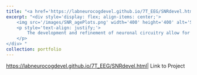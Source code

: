 ```yaml
---
title: "<a href='https://labneurocogdevel.github.io/7T_EEG/SNRdevel.html'>Prefrontal Excitation/Inhibition Balance Supports Adolescent Enhancement in Circuit Signal to Noise Ratio</a>"
excerpt: "<div style='display: flex; align-items: center;'>
    <img src='/images/SNR_agePlots.png' width='400' height='400' alt='SNR Age Plots' style='margin-right: 10px;'>
    <p style='text-align: justify;'>
        The development and refinement of neuronal circuitry allow for stabilized and efficient neural recruitment, supporting adult-like behavioral performance. During adolescence, the maturation of PFC is proposed to be a critical period (CP) for executive function, driven by a break in balance between glutamatergic excitation and GABAergic inhibition (E/I) neurotransmission. During CPs, cortical circuitry fine-tunes to improve information processing and reliable responses to stimuli, shifting from spontaneous to evoked activity, enhancing the SNR, and promoting neural synchronization. Harnessing 7T MR spectroscopy and EEG in a longitudinal cohort (N = 164, ages 10-32 years, 283 neuroimaging sessions), we outline associations between age-related changes in glutamate and GABA neurotransmitters and EEG measures of cortical SNR. 
    </p>
</div> "
collection: portfolio
---
```


https://labneurocogdevel.github.io/7T_EEG/SNRdevel.html| Link to Project
